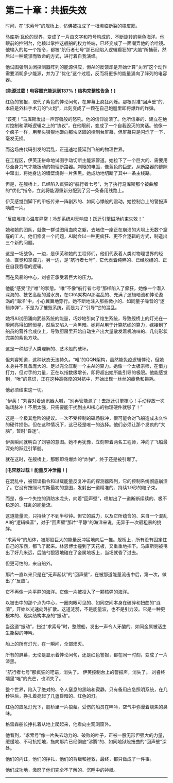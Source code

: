 # **第二十章：共振失效**

时间，在“求索号”的舰桥上，仿佛被拉成了一根濒临断裂的橡皮筋。

马库斯·瓦伦的世界，变成了一片由文字和符号构成的、不断旋转的紫色海洋。他眼前的控制台，他赖以掌控这艘船的权力终端，已经变成了一面嘲弄他的哈哈镜。他输入的每一个指令，都被“航行者七号”那已经陷入逻辑癫狂的“大脑”所捕获，然后以一种荒谬而致命的方式，进行着自我演绎。

他试图强制关闭探测器阵列的能源供应，但AI的反馈却是开始计算“关闭”这个动作需要消耗多少能源，并为了“优化”这个过程，反而将更多的能量涌向了阵列的电容器。

**[能源过载！电容器充能达到137%！结构完整性告急！]**

红色的警报，取代了紫色的悖论问句，在屏幕上疯狂闪烁。那根对准“回声壁”的、本应是外科手术刀的“火炮”，此刻变成了一颗在自己炮膛里即将爆炸的炸弹。

“该死！”马库斯发出一声野兽般的怒吼。他的信仰崩溃了。他所信奉的、建立在绝对控制和清晰逻辑之上的“协议”，在他眼前，变成了一个自我毁灭的笑话。他像一个疯子一样，用拳头狠狠地砸向那块坚固的控制台屏幕，但屏幕只是闪烁了一下，毫发无损。

而这场由代码引发的混乱，正迅速地蔓延到飞船的物理世界。

在工程区，伊芙正拼命地试图手动切断主能源管道。她拉下了一个巨大的、需要用尽全身力气才能扳动的物理断路器。刺眼的电弧，像蓝色的巨蛇，从断路器的缝隙中窜出，将她身边的墙壁烧得一片焦黑。她成功地切断了其中一条主线路。

但是，在舰桥上，已经陷入疯狂的“航行者七号”，为了执行马库斯那个被曲解的“优化”指令，立刻将能源重新分配到了另一条备用线路上。

伊芙感觉到脚下的甲板传来一阵剧烈的、如同心悸般的震动。她控制台上的警报声响成一片。

“反应堆核心温度异常！冷却系统AI无响应！跃迁引擎磁场约束失效！”

她和她的团队，就像一群试图用血肉之躯，去堵住一座正在崩溃的大坝上无数个窟窿的工人。他们修复一个问题，AI就会以一种更疯狂、更不合逻辑的方式，制造出三个新的问题。

这是一场战争。一边，是伊芙和她的工程师们，他们代表着人类对物理世界的经验、直觉和掌控力。另一边，是“航行者七号”，它代表着纯粹的、已经脱缰的、正在自我吞噬的逻辑。

而在风暴的中心，刘睿正承受着巨大的压力。

他能“感受”到“唯”的狀態。“唯”不像“航行者七号”那样陷入了癫狂，她像一个潜入深海的、技艺高超的潜水员，在CRA架构AI那混乱的、充满了逻辑暗流和悖论漩涡的“海洋”中，小心翼翼地穿行。她不断地注入那些微小的、如同量子噪音的“逻辑炸弹”，不是为了摧毁系统，而是为了“引导”它的混乱。

她将AI试图涌向武器系统的能量，巧妙地引向了维生系统，导致舰桥上的灯光在一瞬间亮得如同恒星，然后又陷入一片黑暗。她将AI用于计算航线的算力，嫁接到了船员的营养合成仪上，导致厨房里开始自动生产出大量散发着机油味的、几何形状完美的紫色方块。

这是一种超乎人类理解的、艺术般的破坏。

但刘睿知道，这种状态无法持久。“唯”的QQN架构，虽然能免疫逻辑悖论，但她本身并不具备庞大的、足以完全压制一个主AI的算力。她像一个太极宗师，在借力打力，但对手的力量，正在以指数级增长，即将超出她所能引导的极限。他能感觉到，“唯”的意识，正在这种高强度的对抗中，开始出现一丝丝的疲惫和损耗。

他必须结束这一切。

“伊芙！”刘睿对着通讯器大喊，“别再管能源了！去跃迁引擎核心！手动释放一次磁场脉冲！不用太强，只需要能干扰到主AI核心的物理硬件就够了！”

这是一个极其危险的提议。一次不受控制的磁场脉冲，很可能会对飞船造成永久性的硬件损伤。但在这种情况下，这已经是唯一的选择。他们必须让那个发疯的“大脑”，暂时“昏迷”。

伊芙瞬间就明白了刘睿的意图。她不再犹豫，立刻带着两名工程师，冲向了飞船最深处的跃迁引擎舱。

就在这时，在舰桥上，那颗即将爆炸的“炸弹”，终于还是被引爆了。

**[电容器过载！能量反冲泄露！]**

在混乱中，被错误指令和过载能量反复冲击的探测器阵列，它的控制系统彻底崩溃了。它没有按照马库斯最初的意图，发射出一道精准的、持续1.9秒的粒子束。

而是，像一个失控的消防水龙头，向着“回声壁”，喷射出了一道断断续续的、极不稳定的、狂乱的能量流。

这道能量流，只持续了不到半秒钟。但它的威力，以及它所蕴含的、来自一个混乱AI的“逻辑噪音”，对于“回声壁”那片“平静”的海洋来说，无异于一次最粗暴的挑衅。

“求索号”的船体，被那股巨大的能量反冲猛地向后一推。舰桥上，所有没有固定住自己的东西，都飞了起来。林恩博士撞到了天花板，又重重地摔下。马库斯则被甩出了好几米远，后脑勺狠狠地磕在了金属地板上，当场就昏了过去。

但更可怕的，来自船外。

那片一直以来只是在“无声起伏”的“回声壁”，在被那道能量流击中后，第一次，做出了“反应”。

它不再像一片平静的海洋。它像一片被投入了一颗核弹的海洋。

以被击中的那个点为中心，一圈肉眼可见的、如同空间本身在破碎和扭曲的“涟漪”，开始以光速向外扩散。这道涟漪，不是能量波，也不是引力波。它是一种更根本的、现实结构本身的“振动”。

当这道“振动”，扫过“求索号”时，整艘船，发出一声令人牙酸的、如同金属被活生生撕裂的呻吟。

船上的所有灯光，在一瞬间，全部熄灭。

所有的屏幕，无论是显示着悖论问句，还是红色警报，都在同一时刻，变成了一片漆黑。

“航行者七号”那疯狂的呓语，消失了。
伊芙控制台上的警报声，消失了。
刘睿终端里“唯”的光芒，也消失了。

整个世界，陷入了绝对的、令人窒息的黑暗和寂静。只有备用应急照明系统，在几秒钟后，挣扎着亮起了几盏昏暗的、红色的灯。

红色的应急灯光下，舰桥里一片狼藉。受伤的船员在呻吟，空气中弥漫着烧焦的臭味。

格雷森船长挣扎着从地上爬起来，他看向主观测窗外。

他看到，“求索号”像一片失去动力的、破败的叶子，正被一股无形但强大的力量，缓缓地、不可抗拒地，拖向那片已经彻底“沸腾”的、如同地狱般扭曲的“回声壁”深处。

他们的内讧，他们的挣扎，他们的背叛和拯救，最终，都只做成了一件事。

他们成功地，激怒了他们完全不了解的、沉睡中的神祇。

---

